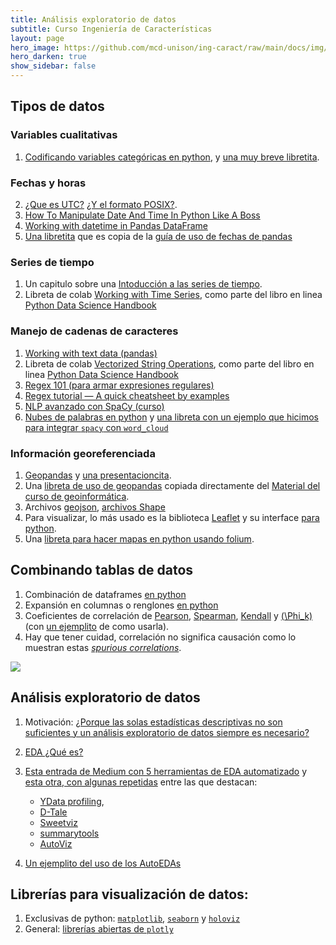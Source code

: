 ```yaml
---
title: Análisis exploratorio de datos 
subtitle: Curso Ingeniería de Características
layout: page
hero_image: https://github.com/mcd-unison/ing-caract/raw/main/docs/img/eda-banner.jpg
hero_darken: true
show_sidebar: false 
---
```


## Tipos de datos

### Variables cualitativas

1. [Codificando variables categóricas en python](https://www.datacamp.com/community/tutorials/categorical-data), y [una muy breve libretita](https://colab.research.google.com/github/mcd-unison/ing-caract/blob/main/ejemplos/tipos/python/cat.ipynb).

### Fechas y horas

2. [¿Que es UTC?](https://en.wikipedia.org/wiki/Coordinated_Universal_Time) [¿Y el formato POSIX?](https://en.wikipedia.org/wiki/Unix_time).
3. [How To Manipulate Date And Time In Python Like A Boss](https://towardsdatascience.com/how-to-manipulate-date-and-time-in-python-like-a-boss-ddea677c6a4d)
3. [Working with datetime in Pandas DataFrame](https://towardsdatascience.com/working-with-datetime-in-pandas-dataframe-663f7af6c587)
4. [Una libretita](https://colab.research.google.com/github/mcd-unison/ing-caract/blob/main/ejemplos/tipos/python/timestamp.ipynb) que es copia de la [guía de uso de fechas de pandas](https://pandas.pydata.org/docs/user_guide/timeseries.html)

### Series de tiempo

1. Un capitulo sobre una [Intoducción a las series de tiempo](http://www.ptolomeo.unam.mx:8080/xmlui/bitstream/handle/132.248.52.100/363/A5.pdf?sequence=5&isAllowed=y).
2. Libreta de colab [Working with Time Series](https://colab.research.google.com/github/jakevdp/PythonDataScienceHandbook/blob/master/notebooks/03.11-Working-with-Time-Series.ipynb), como parte del libro en linea [Python Data Science Handbook](https://jakevdp.github.io/PythonDataScienceHandbook/)

### Manejo de cadenas de caracteres

1. [Working with text data (pandas)](https://pandas.pydata.org/pandas-docs/stable/user_guide/text.html)
2. Libreta de colab [Vectorized String Operations](https://colab.research.google.com/github/jakevdp/PythonDataScienceHandbook/blob/master/notebooks/03.10-Working-With-Strings.ipynb), como parte del libro en linea [Python Data Science Handbook](https://jakevdp.github.io/PythonDataScienceHandbook/)
3. [Regex 101 (para armar expresiones regulares)](https://regex101.com)
4. [Regex tutorial — A quick cheatsheet by examples](https://medium.com/factory-mind/regex-tutorial-a-simple-cheatsheet-by-examples-649dc1c3f285)
5. [NLP avanzado con SpaCy (curso)](https://course.spacy.io/en/)
6. [Nubes de palabras en python](https://amueller.github.io/word_cloud/) y [una libreta con un ejemplo que hicimos para integrar `spacy` con `word_cloud`](https://colab.research.google.com/github/mcd-unison/ing-caract/blob/main/ejemplos/tipos/python/nube_informe.ipynb)


### Información georeferenciada 

1. [Geopandas](https://geopandas.org/en/stable/index.html#) y [una presentacioncita](https://github.com/mcd-unison/ing-caract/raw/main/slides/introGeo-dc.pdf).
2. Una [libreta de uso de geopandas](https://colab.research.google.com/github/mcd-unison/ing-caract/blob/main/ejemplos/mapas/python/geopandas.ipynb) copiada directamente del [Material del curso de geoinformática](https://centrogeo.github.io/curso-geoinformatica-2/).
3. Archivos [geojson](https://geojson.org), [archivos Shape](https://en.wikipedia.org/wiki/Shapefile)
4. Para visualizar, lo más usado es la biblioteca [Leaflet](https://leafletjs.com) y su interface [para python](http://python-visualization.github.io/folium/).
5. Una [libreta para hacer mapas en python usando folium](https://colab.research.google.com/github/mcd-unison/ing-caract/blob/main/ejemplos/mapas/python/Mapas-en-python.ipynb).


## Combinando tablas de datos

1. Combinación de dataframes [en python](https://pandas.pydata.org/docs/getting_started/intro_tutorials/08_combine_dataframes.html) 
2. Expansión en columnas o renglones [en python](https://pandas.pydata.org/docs/user_guide/reshaping.html)
3. Coeficientes de correlación de [Pearson](https://en.wikipedia.org/wiki/Pearson_correlation_coefficient), [Spearman](https://en.wikipedia.org/wiki/Spearman%27s_rank_correlation_coefficient), [Kendall](https://en.wikipedia.org/wiki/Kendall_rank_correlation_coefficient) y [\(\Phi_k\)](https://phik.readthedocs.io/en/latest/index.html) (con [un ejemplito](https://github.com/KaveIO/PhiK/blob/master/phik/notebooks/phik_tutorial_basic.ipynb) de como usarla).
4. Hay que tener cuidad, correlación no significa causación como lo muestran estas [*spurious correlations*](https://www.tylervigen.com/spurious-correlations).

![](https://imgs.xkcd.com/comics/heatmap.png)


## Análisis exploratorio de datos

1. Motivación: [¿Porque las solas estadísticas descriptivas no son suficientes y un análisis exploratorio de datos siempre es necesario?](https://www.research.autodesk.com/publications/same-stats-different-graphs/)

1. [EDA ¿Qué es?](https://harvard-iacs.github.io/2018-CS109A/lectures/lecture-3/presentation/lecture3.pdf)
   
2. [Esta entrada de Medium con 5 herramientas de EDA automatizado](https://towardsdatascience.com/5-powerful-python-libraries-you-need-to-know-to-enhance-your-eda-process-f0100d563c16) y [esta otra, con algunas repetidas](https://pub.towardsai.net/5-python-packages-for-effortless-eda-94abddac3bc5) entre las que destacan:
      -  [YData profiling](https://docs.profiling.ydata.ai/),
      -  [D-Tale](https://github.com/man-group/dtale)
      -  [Sweetviz](https://github.com/fbdesignpro/sweetviz)
      -  [summarytools](https://github.com/6chaoran/jupyter-summarytools) 
      -  [AutoViz](https://github.com/AutoViML/AutoViz)
3. [Un ejemplito del uso de los AutoEDAs](https://colab.research.google.com/github/mcd-unison/ing-caract/blob/main/ejemplos/eda/auto-eda.ipynb)
   

## Librerías para visualización de datos:

1. Exclusivas de python: [`matplotlib`](https://matplotlib.org/), [`seaborn`](https://seaborn.pydata.org/index.html) y [`holoviz`](https://holoviz.org)
2. General: [librerías abiertas de `plotly`](https://plotly.com/graphing-libraries/)

